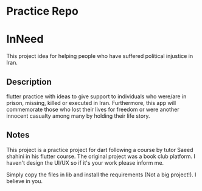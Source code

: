 # Practice Repo

# InNeed

This project idea for helping people who have suffered political injustice in Iran.

## Description

flutter practice with ideas to give support to individuals who were/are in prison, missing, killed or executed in Iran. Furthermore, this app will commemorate those who lost their lives for freedom or were another innocent casualty among many by holding their life story. 


## Notes
This project is a practice project for dart following a course by tutor Saeed shahini in his flutter course. The original project was a book club platform. I haven't design the UI/UX so if it's your work please inform me.

Simply copy the files in lib and install the requirements (Not a big project!). I believe in you. 



